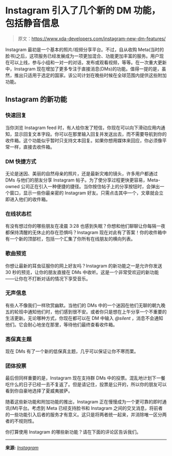 # Instagram 引入了几个新的 DM 功能，包括静音信息

> 原文：<https://www.xda-developers.com/instagram-new-dm-features/>

Instagram 最初是一个基本的照片/视频分享平台。不过，自从收购 Meta(当时的脸书)之后，这项服务已经发展成为一项更加混合、功能更加丰富的服务。用户现在可以上线，参与小组和一对一的对话，发布或观看视频，等等。在一次重大更新中，Instagram 现在增加了更多专注于直接消息(DMs)的功能。值得一提的是，虽然，推出只适用于选定的国家。该公司计划在晚些时候在全球范围内提供这些附加功能。

## Instagram 的新功能

### 快速回复

当你浏览 Instagram feed 时，有人给你发了短信，你现在可以向下滑动应用内通知，显示回复文本字段。你可以在那里输入回复并发送出去，而不需要导航到你的收件箱。这个功能似乎暂时只支持文本回复。如果你想用媒体来回应，你必须像平常一样，直接去收件箱。

### DM 快捷方式

无论是迷因、美丽的自然母亲的照片，还是最新灾难的镜头，许多用户都通过 DMs 与他们的朋友分享 Instagram 帖子。为了使分享过程更快更容易，Meta-owned 公司正在引入一种便捷的捷径。当你按住帖子上的分享按钮时，会弹出一个窗口，显示一些你最亲密的 Instagram 好友。只需点击其中一个，文章就会立即进入他们的收件箱。

### 在线状态栏

有没有想过你的哪些朋友在凌晨 3:28 也感到失眠？你想和他们聊聊让你每隔一夜都保持清醒的无休止的存在恐惧吗？Instagram 现在对此有了答案！你的收件箱中有一个新的顶部栏，包括一个汇集了你所有在线朋友的横向列表。

### 歌曲预览

你想让最新的耳虫征服你的网上好友吗？Instagram 的新功能之一是允许你发送 30 秒的预览，让你的朋友直接在 DMs 中收听。这是一个非常受欢迎的新功能——让你在不打断对话的情况下享受音乐。

### 无声信息

有些人不像我们一样欣赏幽默。当他们的 DMs 中的一个迷因在他们无聊的朝九晚五的轮班中通知他们时，他们感到很不安。或者你只是想在上午分享一个不重要的生活更新。无论哪种方式，你现在都可以在 DM 中输入 *@silent* ，消息不会通知他们。它会耐心地坐在那里，等待他们最终查看收件箱。

### 高保真主题

现在 DMs 有了一个新的低保真主题，几乎可以保证让你不寒而栗。

### 团体投票

最后但同样重要的是，Instagram 现在支持群 DMs 中的投票。混乱地计划下一餐吃什么的日子已经一去不复返了。但是请记住，投票是公开的，所以你的朋友可以看到你自豪地选择了夏威夷披萨。

随着这些新功能和附加功能的推出，Instagram 正在慢慢成为一个更可靠的即时通讯(IM)平台。考虑到 Meta 已经支持脸书和 Instagram 之间的交叉消息，将前者的一些功能引入后者的服务才有意义。这只是将两者统一起来，并消除唯一区分两者的不规则性。

你打算使用 Instagram 的哪些新功能？请在下面的评论区告诉我们。

* * *

**来源:** [*Instagram*](https://about.instagram.com/blog/announcements/introducing-new-dm-features)
